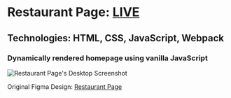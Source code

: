 # Restaurant Page: **[LIVE](https://ahmediramadan01.github.io/restaurant-page/ "Restaurant Page's Live Preview")**

## Technologies: HTML, CSS, JavaScript, Webpack

### Dynamically rendered homepage using vanilla JavaScript

![Restaurant Page's Desktop Screenshot](./restaurant-page-desktop.gif?raw=true "Restaurant Page (Desktop)")

Original Figma Design: [Restaurant Page](https://www.figma.com/community/file/966882609323462537/pizza-restaurant-web-design "Restaurant Page's Figma Design")
